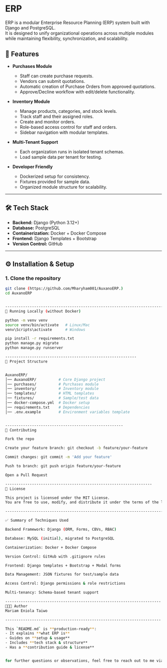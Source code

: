 # ERP 

ERP is a modular Enterprise Resource Planning (ERP) system built with Django and PostgreSQL.  
It is designed to unify organizational operations across multiple modules while maintaining flexibility, synchronization, and scalability.  

## 🚀 Features
- **Purchases Module**
  - Staff can create purchase requests.
  - Vendors can submit quotations.
  - Automatic creation of Purchase Orders from approved quotations.
  - Approve/Decline workflow with edit/delete functionality.

- **Inventory Module**
  - Manage products, categories, and stock levels.
  - Track staff and their assigned roles.
  - Create and monitor orders.
  - Role-based access control for staff and orders.
  - Sidebar navigation with modular templates.

- **Multi-Tenant Support**
  - Each organization runs in isolated tenant schemas.
  - Load sample data per tenant for testing.

- **Developer Friendly**
  - Dockerized setup for consistency.
  - Fixtures provided for sample data.
  - Organized module structure for scalability.

---

## 🛠️ Tech Stack
- **Backend:** Django (Python 3.12+)
- **Database:** PostgreSQL
- **Containerization:** Docker + Docker Compose
- **Frontend:** Django Templates + Bootstrap
- **Version Control:** GitHub

---

## ⚙️ Installation & Setup

### 1. Clone the repository
```bash
git clone (https://github.com/Mharyham001/AuxanoERP.)
cd AuxanoERP


-------------------------------------------------------------------------------
🧪 Running Locally (without Docker)

python -m venv venv
source venv/bin/activate   # Linux/Mac
venv\Scripts\activate      # Windows

pip install -r requirements.txt
python manage.py migrate
python manage.py runserver

-----------------------------------------------------------
📂 Project Structure


AuxanoERP/
│── AuxanoERP/          # Core Django project
│── purchases/          # Purchases module
│── inventory/          # Inventory module
│── templates/          # HTML templates
│── fixtures/           # Sample/test data
│── docker-compose.yml  # Docker setup
│── requirements.txt    # Dependencies
│── .env.example        # Environment variables template


-----------------------------------------------------
🤝 Contributing

Fork the repo

Create your feature branch: git checkout -b feature/your-feature

Commit changes: git commit -m 'Add your feature'

Push to branch: git push origin feature/your-feature

Open a Pull Request

------------------------------------------------------------------
📜 License

This project is licensed under the MIT License.
You are free to use, modify, and distribute it under the terms of the license.

--------------------------------------------------------------------------

✅ Summary of Techniques Used

Backend Framework: Django (ORM, Forms, CBVs, RBAC)

Database: MySQL (initial), migrated to PostgreSQL

Containerization: Docker + Docker Compose

Version Control: GitHub with .gitignore rules

Frontend: Django templates + Bootstrap + Modal forms

Data Management: JSON fixtures for test/sample data

Access Control: Django permissions & role restrictions

Multi-tenancy: Schema-based tenant support

----------------------------------------------------------------------
👨🏽‍💻 Author
Mariam Eniola Taiwo

----------------------------------------------------------------------

This `README.md` is **production-ready**:  
- It explains **what ERP is**  
- Guides on **setup & usage**  
- Includes **tech stack & structure**  
- Has a **contribution guide & license**  


for further questions or observations, feel free to reach out to me via mail mariamtaiwo738@gmail.com
